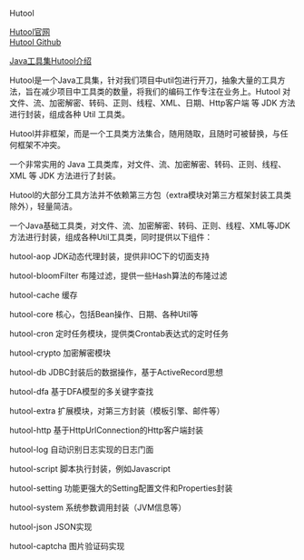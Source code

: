Hutool

[Hutool官网](https://www.hutool.cn/)  
[Hutool Github](https://github.com/looly/hutool/)


[Java工具集Hutool介绍](https://www.oschina.net/p/hutool)


Hutool是一个Java工具集，针对我们项目中util包进行开刀，抽象大量的工具方法，旨在减少项目中工具类的数量，将我们的编码工作专注在业务上。Hutool 对文件、流、加密解密、转码、正则、线程、XML、日期、Http客户端 等 JDK 方法进行封装，组成各种 Util 工具类。

Hutool并非框架，而是一个工具类方法集合，随用随取，且随时可被替换，与任何框架不冲突。

一个非常实用的 Java 工具类库，对文件、流、加密解密、转码、正则、线程、XML 等 JDK 方法进行了封装。

Hutool的大部分工具方法并不依赖第三方包（extra模块对第三方框架封装工具类除外），轻量简洁。



一个Java基础工具类，对文件、流、加密解密、转码、正则、线程、XML等JDK方法进行封装，组成各种Util工具类，同时提供以下组件：

hutool-aop JDK动态代理封装，提供非IOC下的切面支持

hutool-bloomFilter 布隆过滤，提供一些Hash算法的布隆过滤

hutool-cache 缓存

hutool-core 核心，包括Bean操作、日期、各种Util等

hutool-cron 定时任务模块，提供类Crontab表达式的定时任务

hutool-crypto 加密解密模块

hutool-db JDBC封装后的数据操作，基于ActiveRecord思想

hutool-dfa 基于DFA模型的多关键字查找

hutool-extra 扩展模块，对第三方封装（模板引擎、邮件等）

hutool-http 基于HttpUrlConnection的Http客户端封装

hutool-log 自动识别日志实现的日志门面

hutool-script 脚本执行封装，例如Javascript

hutool-setting 功能更强大的Setting配置文件和Properties封装

hutool-system 系统参数调用封装（JVM信息等）

hutool-json JSON实现

hutool-captcha 图片验证码实现



